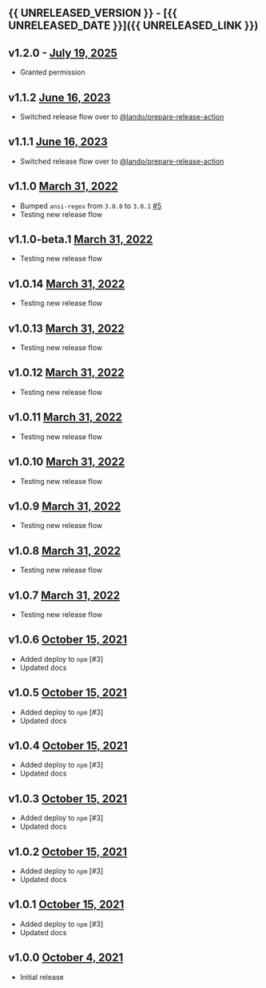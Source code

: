 ## {{ UNRELEASED_VERSION }} - [{{ UNRELEASED_DATE }}]({{ UNRELEASED_LINK }})

## v1.2.0 - [July 19, 2025](https://github.com/lando/argv/releases/tag/v1.2.0)

* Granted permission

## v1.1.2 [June 16, 2023](https://github.com/lando/argv/releases/tag/v1.1.2)

* Switched release flow over to [@lando/prepare-release-action](https://github.com/lando/prepare-release-action)

## v1.1.1 [June 16, 2023](https://github.com/lando/argv/releases/tag/v1.1.1)

* Switched release flow over to [@lando/prepare-release-action](https://github.com/lando/prepare-release-action)

## v1.1.0 [March 31, 2022](https://github.com/lando/argv/releases/tag/v1.1.0)

* Bumped `ansi-regex` from `3.0.0` to `3.0.1` [#5](https://github.com/lando/argv/pull/5)
* Testing new release flow

## v1.1.0-beta.1 [March 31, 2022](https://github.com/lando/argv/releases/tag/v1.1.0-beta.1)

* Testing new release flow

## v1.0.14 [March 31, 2022](https://github.com/lando/argv/releases/tag/v1.0.14)

* Testing new release flow

## v1.0.13 [March 31, 2022](https://github.com/lando/argv/releases/tag/v1.0.13)

* Testing new release flow

## v1.0.12 [March 31, 2022](https://github.com/lando/argv/releases/tag/v1.0.12)

* Testing new release flow

## v1.0.11 [March 31, 2022](https://github.com/lando/argv/releases/tag/v1.0.11)

* Testing new release flow

## v1.0.10 [March 31, 2022](https://github.com/lando/argv/releases/tag/v1.0.10)

* Testing new release flow

## v1.0.9 [March 31, 2022](https://github.com/lando/argv/releases/tag/v1.0.9)

* Testing new release flow

## v1.0.8 [March 31, 2022](https://github.com/lando/argv/releases/tag/v1.0.8)

* Testing new release flow

## v1.0.7 [March 31, 2022](https://github.com/lando/argv/releases/tag/v1.0.7)

* Testing new release flow

## v1.0.6 [October 15, 2021](https://github.com/lando/argv/releases/tag/v1.0.6)

* Added deploy to `npm` [#3]
* Updated docs

## v1.0.5 [October 15, 2021](https://github.com/lando/argv/releases/tag/v1.0.5)

* Added deploy to `npm` [#3]
* Updated docs

## v1.0.4 [October 15, 2021](https://github.com/lando/argv/releases/tag/v1.0.4)

* Added deploy to `npm` [#3]
* Updated docs

## v1.0.3 [October 15, 2021](https://github.com/lando/argv/releases/tag/v1.0.3)

* Added deploy to `npm` [#3]
* Updated docs

## v1.0.2 [October 15, 2021](https://github.com/lando/argv/releases/tag/v1.0.2)

* Added deploy to `npm` [#3]
* Updated docs

## v1.0.1 [October 15, 2021](https://github.com/lando/argv/releases/tag/v1.0.1)

* Added deploy to `npm` [#3]
* Updated docs

## v1.0.0 [October 4, 2021](https://github.com/lando/argv/releases/tag/v1.0.0)

* Initial release
